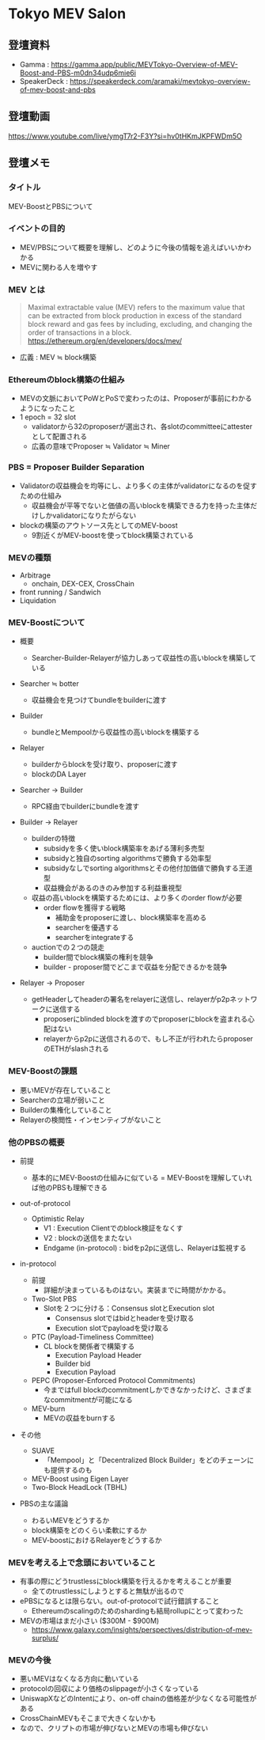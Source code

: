 # Tokyo MEV Salon

## 登壇資料

- Gamma : https://gamma.app/public/MEVTokyo-Overview-of-MEV-Boost-and-PBS-m0dn34udp6mie6i
- SpeakerDeck : https://speakerdeck.com/aramaki/mevtokyo-overview-of-mev-boost-and-pbs

## 登壇動画

https://www.youtube.com/live/ymgT7r2-F3Y?si=hv0tHKmJKPFWDm5O


## 登壇メモ　

### タイトル

MEV-BoostとPBSについて

### イベントの目的
- MEV/PBSについて概要を理解し、どのように今後の情報を追えばいいかわかる
- MEVに関わる人を増やす

### MEV とは
> Maximal extractable value (MEV) refers to the maximum value that can be extracted from block production in excess of the standard block reward and gas fees by including, excluding, and changing the order of transactions in a block.
> https://ethereum.org/en/developers/docs/mev/
- 広義 : MEV ≒ block構築

### Ethereumのblock構築の仕組み
- MEVの文脈においてPoWとPoSで変わったのは、Proposerが事前にわかるようになったこと
- 1 epoch = 32 slot
  - validatorから32のproposerが選出され、各slotのcommitteeにattesterとして配置される
  - 広義の意味でProposer ≒ Validator ≒ Miner

### PBS = Proposer Builder Separation
- Validatorの収益機会を均等にし、より多くの主体がvalidatorになるのを促すための仕組み
  - 収益機会が平等でないと価値の高いblockを構築できる力を持った主体だけしかvalidatorになりたがらない
- blockの構築のアウトソース先としてのMEV-boost
  - 9割近くがMEV-boostを使ってblock構築されている

### MEVの種類
- Arbitrage
  - onchain, DEX-CEX, CrossChain
- front running / Sandwich
- Liquidation

### MEV-Boostについて
- 概要
  - Searcher-Builder-Relayerが協力しあって収益性の高いblockを構築している
- Searcher ≒ botter
  - 収益機会を見つけてbundleをbuilderに渡す
- Builder
  - bundleとMempoolから収益性の高いblockを構築する
- Relayer
  - builderからblockを受け取り、proposerに渡す
  - blockのDA Layer

- Searcher → Builder
  - RPC経由でbuilderにbundleを渡す
- Builder → Relayer
  - builderの特徴
    - subsidyを多く使いblock構築率をあげる薄利多売型
    - subsidyと独自のsorting algorithmsで勝負する効率型
    - subsidyなしでsorting algorithmsとその他付加価値で勝負する王道型
    - 収益機会があるのきのみ参加する利益重視型
  - 収益の高いblockを構築するためには、より多くのorder flowが必要
    - order flowを獲得する戦略
      - 補助金をproposerに渡し、block構築率を高める
      - searcherを優遇する
      - searcherをintegrateする
  - auctionでの２つの競走
    - builder間でblock構築の権利を競争
    - builder - proposer間でどこまで収益を分配できるかを競争
- Relayer → Proposer
  - getHeaderしてheaderの署名をrelayerに送信し、relayerがp2pネットワークに送信する
    - proposerにblinded blockを渡すのでproposerにblockを盗まれる心配はない
    - relayerからp2pに送信されるので、もし不正が行われたらproposerのETHがslashされる

### MEV-Boostの課題
- 悪いMEVが存在していること
- Searcherの立場が弱いこと
- Builderの集権化していること
- Relayerの検閲性・インセンティブがないこと

### 他のPBSの概要
- 前提
  - 基本的にMEV-Boostの仕組みに似ている = MEV-Boostを理解していれば他のPBSも理解できる
- out-of-protocol
  - Optimistic Relay
    - V1 : Execution Clientでのblock検証をなくす
    - V2 : blockの送信をまたない
    - Endgame (in-protocol) : bidをp2pに送信し、Relayerは監視する
- in-protocol
  - 前提
    - 詳細が決まっているものはない。実装までに時間がかかる。
  - Two-Slot PBS
    - Slotを２つに分ける：Consensus slotとExecution slot
      - Consensus slotではbidとheaderを受け取る
      - Execution slotでpayloadを受け取る
  - PTC (Payload-Timeliness Committee)
    - CL blockを関係者で構築する
      - Execution Payload Header
      - Builder bid
      - Execution Payload
  - PEPC (Proposer-Enforced Protocol Commitments)
    - 今まではfull blockのcommitmentしかできなかったけど、さまざまなcommitmentが可能になる
  - MEV-burn
    - MEVの収益をburnする
- その他
  - SUAVE
    - 「Mempool」と「Decentralized Block Builder」をどのチェーンにも提供するのも
  - MEV-Boost using Eigen Layer
  - Two-Block HeadLock (TBHL)

- PBSの主な議論
  - わるいMEVをどうするか
  - block構築をどのくらい柔軟にするか
  - MEV-boostにおけるRelayerをどうするか

### MEVを考える上で念頭においていること
- 有事の際にどうtrustlessにblock構築を行えるかを考えることが重要
  - 全てのtrustlessにしようとすると無駄が出るので
- ePBSになるとは限らない。out-of-protocolで試行錯誤すること
  - Ethereumのscalingのためのshardingも結局rollupにとって変わった
- MEVの市場はまだ小さい ($300M - $900M)
  - https://www.galaxy.com/insights/perspectives/distribution-of-mev-surplus/

### MEVの今後
- 悪いMEVはなくなる方向に動いている
- protocolの回収により価格のslippageが小さくなっている
- UniswapXなどのIntentにより、on-off chainの価格差が少なくなる可能性がある
- CrossChainMEVもそこまで大きくないかも
- なので、クリプトの市場が伸びないとMEVの市場も伸びない


